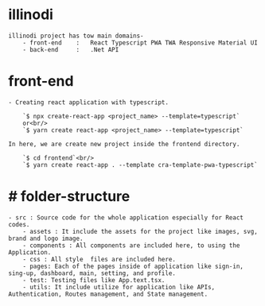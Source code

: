 # illinodi

    illinodi project has tow main domains-
        - front-end    :   React Typescript PWA TWA Responsive Material UI
        - back-end     :   .Net API

# front-end

    - Creating react application with typescript.

        `$ npx create-react-app <project_name> --template=typescript`
        or<br/>
        `$ yarn create react-app <project_name> --template=typescript`

    In here, we are create new project inside the frontend directory.

        `$ cd frontend`<br/>
        `$ yarn create react-app . --template cra-template-pwa-typescript`

# # folder-structure

    - src : Source code for the whole application especially for React codes.
        - assets : It include the assets for the project like images, svg, brand and logo image.
        - components : All components are included here, to using the Application.
        - css : All style  files are included here.
        - pages: Each of the pages inside of application like sign-in, sing-up, dashboard, main, setting, and profile.
        - test: Testing files like App.text.tsx.
        - utils: It include utilize for application like APIs, Authentication, Routes management, and State management.
